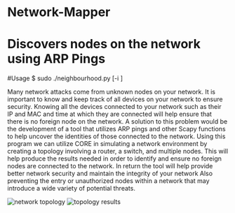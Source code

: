 # Network-Mapper

# Discovers nodes on the network using ARP Pings 


#Usage
$ sudo ./neighbourhood.py [-i <interface>]


Many network attacks come from unknown nodes on your network. It is important to know and keep track of all devices on your network to ensure security. Knowing all the devices connected to your network such as their IP and MAC and time at which they are connected will help ensure that there is no foreign node on the network. A solution to this problem would be the development of a tool that utilizes ARP pings and other Scapy functions to help uncover the identities of those connected to the network. Using this program we can utilize CORE in simulating a network environment by creating a topology involving a router, a switch, and multiple nodes. This will help produce the results needed in order to identify and ensure no foreign nodes are connected to the network. In return the tool will help provide better network security and maintain the integrity of your network  Also preventing the entry or unauthorized nodes within a network that may introduce a wide variety of potential threats.


![network topology](https://user-images.githubusercontent.com/65467588/201991118-6181f202-008d-4e2d-a985-efddf1951ae5.PNG) ![topology results](https://user-images.githubusercontent.com/65467588/201991125-685dc911-52c3-4e0f-99ab-42ab0ad1a348.PNG)
